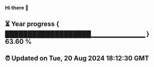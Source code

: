 ### Hi there 👋
⏳ Year progress { ███████████████████▁▁▁▁▁▁▁▁▁▁▁ } 63.60 %
---
⏰ Updated on Tue, 20 Aug 2024 18:12:30 GMT
---
